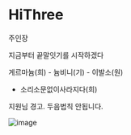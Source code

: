 # HiThree
주인장

지금부터 끝말잇기를 시작하겠다

게르마늄(희) - 늄비니(기) - 이발소(원)
- 소리소문없이사라지다(희)

지원님 경고. 두음법칙 안됩니다.

![image](https://github.com/user-attachments/assets/71a5dbed-b436-4abe-83c9-fc518f1463c6)
